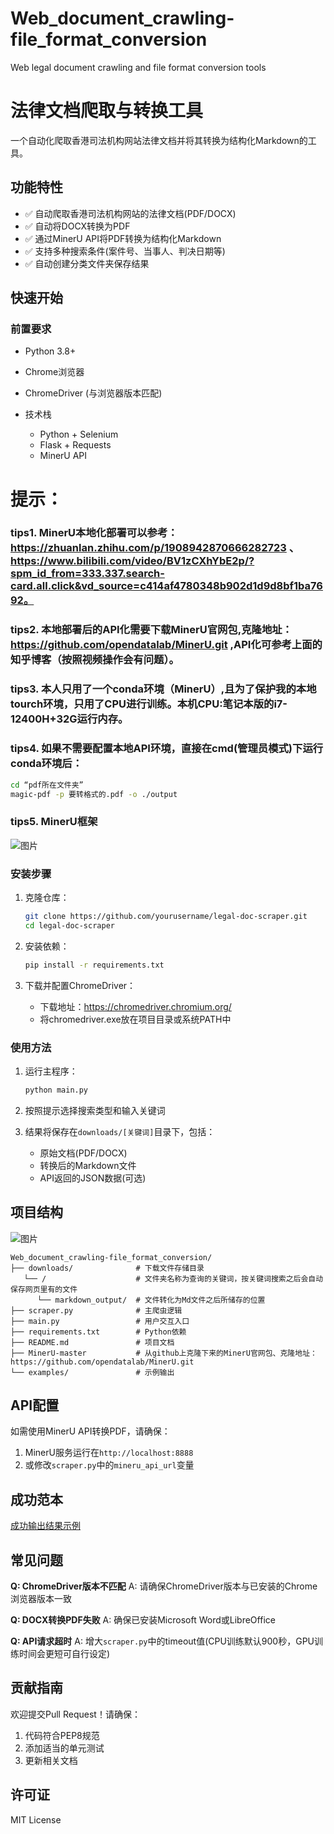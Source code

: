 # Web_document_crawling-file_format_conversion
Web legal document crawling and file format conversion tools


# 法律文档爬取与转换工具

一个自动化爬取香港司法机构网站法律文档并将其转换为结构化Markdown的工具。

## 功能特性

- ✅ 自动爬取香港司法机构网站的法律文档(PDF/DOCX)
- ✅ 自动将DOCX转换为PDF
- ✅ 通过MinerU API将PDF转换为结构化Markdown
- ✅ 支持多种搜索条件(案件号、当事人、判决日期等)
- ✅ 自动创建分类文件夹保存结果

## 快速开始

### 前置要求

- Python 3.8+
- Chrome浏览器
- ChromeDriver (与浏览器版本匹配)

- 技术栈
  - Python + Selenium
  - Flask + Requests
  - MinerU API

# 提示：
### tips1.   MinerU本地化部署可以参考：https://zhuanlan.zhihu.com/p/1908942870666282723 、 https://www.bilibili.com/video/BV1zCXhYbE2p/?spm_id_from=333.337.search-card.all.click&vd_source=c414af4780348b902d1d9d8bf1ba7692。
### tips2.   本地部署后的API化需要下载MinerU官网包,克隆地址：https://github.com/opendatalab/MinerU.git  ,API化可参考上面的知乎博客（按照视频操作会有问题）。
### tips3.   本人只用了一个conda环境（MinerU）,且为了保护我的本地tourch环境，只用了CPU进行训练。本机CPU:笔记本版的i7-12400H+32G运行内存。
### tips4.   如果不需要配置本地API环境，直接在cmd(管理员模式)下运行conda环境后：

   ```bash
   cd “pdf所在文件夹”
   magic-pdf -p 要转格式的.pdf -o ./output
   
   ```

### tips5.   MinerU框架
![图片](https://github.com/user-attachments/assets/df0c33b6-8be4-4ded-b334-436f74294fea)


### 安装步骤

1. 克隆仓库：
   ```bash
   git clone https://github.com/yourusername/legal-doc-scraper.git
   cd legal-doc-scraper
   
   ```




2. 安装依赖：
   ```bash
   pip install -r requirements.txt
   ```

3. 下载并配置ChromeDriver：
   - 下载地址：https://chromedriver.chromium.org/
   - 将chromedriver.exe放在项目目录或系统PATH中

### 使用方法

1. 运行主程序：
   ```bash
   python main.py


   ```

2. 按照提示选择搜索类型和输入关键词

3. 结果将保存在`downloads/[关键词]`目录下，包括：
   - 原始文档(PDF/DOCX)
   - 转换后的Markdown文件
   - API返回的JSON数据(可选)

## 项目结构

![图片](https://github.com/user-attachments/assets/92463f7c-fd30-44f9-a86c-2ec5eeb4e923)

```
Web_document_crawling-file_format_conversion/
├── downloads/              # 下载文件存储目录
   └── /                    # 文件夹名称为查询的关键词，按关键词搜索之后会自动保存网页里有的文件
      └── markdown_output/  # 文件转化为Md文件之后所储存的位置
├── scraper.py              # 主爬虫逻辑
├── main.py                 # 用户交互入口
├── requirements.txt        # Python依赖
├── README.md               # 项目文档
├── MinerU-master           # 从github上克隆下来的MinerU官网包、克隆地址：https://github.com/opendatalab/MinerU.git
└── examples/               # 示例输出

```

## API配置

如需使用MinerU API转换PDF，请确保：
1. MinerU服务运行在`http://localhost:8888`
2. 或修改`scraper.py`中的`mineru_api_url`变量

## 成功范本

[成功输出结果示例](%E6%88%90%E5%8A%9F%E8%BE%93%E5%87%BA%E7%BB%93%E6%9E%9C%E7%A4%BA%E4%BE%8B.txt)

## 常见问题

**Q: ChromeDriver版本不匹配**
A: 请确保ChromeDriver版本与已安装的Chrome浏览器版本一致

**Q: DOCX转换PDF失败**
A: 确保已安装Microsoft Word或LibreOffice

**Q: API请求超时**
A: 增大`scraper.py`中的timeout值(CPU训练默认900秒，GPU训练时间会更短可自行设定)

## 贡献指南

欢迎提交Pull Request！请确保：
1. 代码符合PEP8规范
2. 添加适当的单元测试
3. 更新相关文档

## 许可证

MIT License
